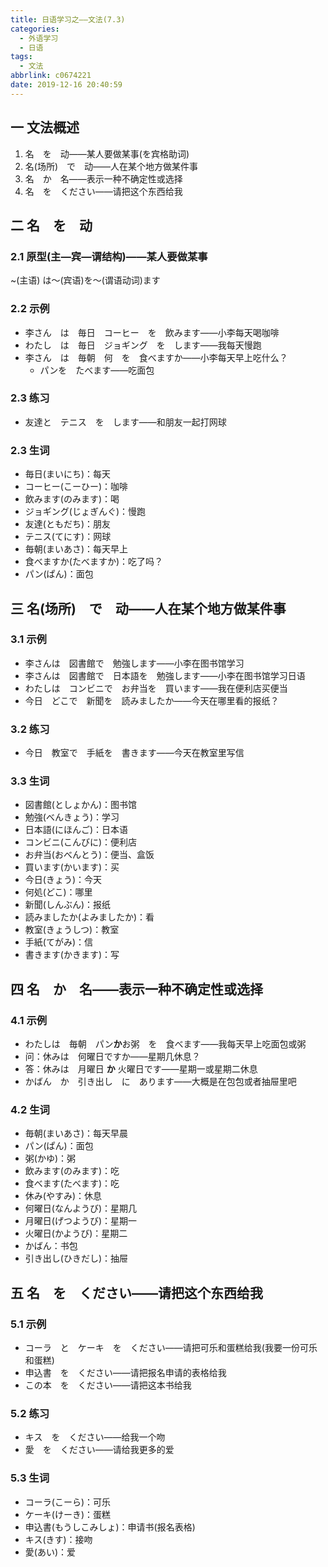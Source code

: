 ```yaml
---
title: 日语学习之——文法(7.3)
categories:
  - 外语学习
  - 日语
tags:
  - 文法
abbrlink: c0674221
date: 2019-12-16 20:40:59
---
```

## 一 文法概述

1. 名　を　动——某人要做某事(を宾格助词)
2. 名(场所)　で　动——人在某个地方做某件事
3. 名　か　名——表示一种不确定性或选择
4. 名　を　ください——请把这个东西给我

<!--more-->

## 二 名　を　动

### 2.1 原型(主—宾—谓结构)——某人要做某事

~(主语) は～(宾语)を～(谓语动词)ます

### 2.2 示例

* 李さん　は　毎日　コーヒー　を　飲みます——小李每天喝咖啡
* わたし　は　毎日　ジョギング　を　します——我每天慢跑
* 李さん　は　毎朝　何　を　食べますか——小李每天早上吃什么？
	- パンを　たべます——吃面包

### 2.3 练习

* 友達と　テニス　を　します——和朋友一起打网球

### 2.3 生词

* 毎日(まいにち)：每天
* コーヒー(こーひー)：咖啡
* 飲みます(のみます)：喝
* ジョギング(じょぎんぐ)：慢跑
* 友達(ともだち)：朋友
* テニス(てにす)：网球
* 毎朝(まいあさ)：每天早上
* 食べますか(たべますか)：吃了吗？
* パン(ぱん)：面包

## 三 名(场所)　で　动——人在某个地方做某件事

### 3.1 示例

* 李さんは　図書館で　勉強します——小李在图书馆学习
* 李さんは　図書館で　日本語を　勉強します——小李在图书馆学习日语
* わたしは　コンビニで　お弁当を　買います——我在便利店买便当
* 今日　どこで　新聞を　読みましたか——今天在哪里看的报纸？

### 3.2 练习

* 今日　教室で　手紙を　書きます——今天在教室里写信

### 3.3 生词

* 図書館(としょかん)：图书馆
* 勉強(べんきょう)：学习
* 日本語(にほんご)：日本语
* コンビニ(こんびに)：便利店
* お弁当(おべんとう)：便当、盒饭
* 買います(かいます)：买
* 今日(きょう)：今天
* 何処(どこ)：哪里
* 新聞(しんぶん)：报纸
* 読みましたか(よみましたか)：看
* 教室(きょうしつ)：教室
* 手紙(てがみ)：信
* 書きます(かきます)：写

## 四 名　か　名——表示一种不确定性或选择

### 4.1 示例

* わたしは　毎朝　パン**か**お粥　を　食べます——我每天早上吃面包或粥
* 问：休みは　何曜日ですか——星期几休息？
* 答：休みは　月曜日 **か** 火曜日です——星期一或星期二休息
* かばん　か　引き出し　に　あります——大概是在包包或者抽屉里吧

### 4.2 生词

* 毎朝(まいあさ)：每天早晨
* パン(ぱん)：面包
* 粥(かゆ)：粥
* 飲みます(のみます)：吃
* 食べます(たべます)：吃
* 休み(やすみ)：休息
* 何曜日(なんようび)：星期几
* 月曜日(げつようび)：星期一
* 火曜日(かようび)：星期二
* かばん：书包
* 引き出し(ひきだし)：抽屉

## 五 名　を　ください——请把这个东西给我

### 5.1 示例

* コーラ　と　ケーキ　を　ください——请把可乐和蛋糕给我(我要一份可乐和蛋糕)
* 申込書　を　ください——请把报名申请的表格给我
* この本　を　ください——请把这本书给我

### 5.2 练习

* キス　を　ください——给我一个吻
* 愛　を　ください——请给我更多的爱

### 5.3 生词

* コーラ(こーら)：可乐
* ケーキ(けーき)：蛋糕
* 申込書(もうしこみしょ)：申请书(报名表格)
* キス(きす)：接吻
* 愛(あい)：爱